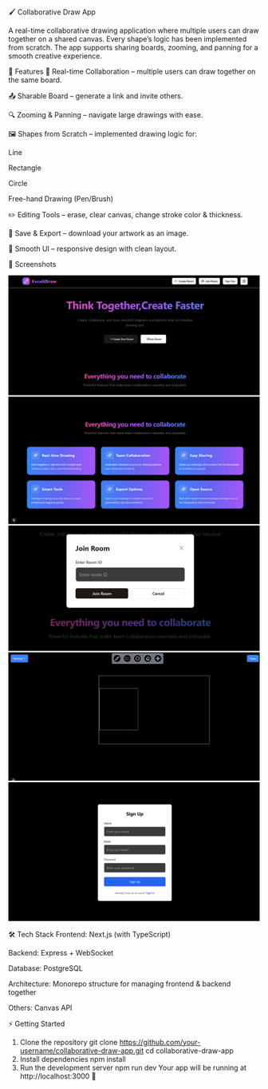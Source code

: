 🖌️ Collaborative Draw App








A real-time collaborative drawing application where multiple users can draw together on a shared canvas. Every shape’s logic has been implemented from scratch. The app supports sharing boards, zooming, and panning for a smooth creative experience.

🚀 Features
🔗 Real-time Collaboration – multiple users can draw together on the same board.

📤 Sharable Board – generate a link and invite others.

🔍 Zooming & Panning – navigate large drawings with ease.

🖼️ Shapes from Scratch – implemented drawing logic for:

Line

Rectangle

Circle

Free-hand Drawing (Pen/Brush)

✏️ Editing Tools – erase, clear canvas, change stroke color & thickness.

💾 Save & Export – download your artwork as an image.

🎨 Smooth UI – responsive design with clean layout.

📸 Screenshots

![Homepage](./apps/screenshots/herosection.png)  
![Features](./screenshots/Features.png)  
![Collaborative Mode](./screenshots/Joinroom.png)  
![Draw board](./screenshots/draw.png)  
![SingnUp](./screenshots/signup.png)

🛠️ Tech Stack
Frontend: Next.js (with TypeScript)

Backend: Express + WebSocket

Database: PostgreSQL

Architecture: Monorepo structure for managing frontend & backend together

Others: Canvas API

⚡ Getting Started
1. Clone the repository
git clone https://github.com/your-username/collaborative-draw-app.git
cd collaborative-draw-app
2. Install dependencies
npm install
3. Run the development server
npm run dev
Your app will be running at http://localhost:3000 🎉